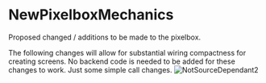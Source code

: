 # NewPixelboxMechanics
Proposed changed / additions to be made to the pixelbox.

The following changes will allow for substantial wiring compactness for creating screens. No backend code is needed to be added for these changes to work. Just some simple call changes.
![NotSourceDependant2](https://user-images.githubusercontent.com/33048298/196849966-128a8afa-6d72-4ffe-915e-fd1a4542218d.gif)
